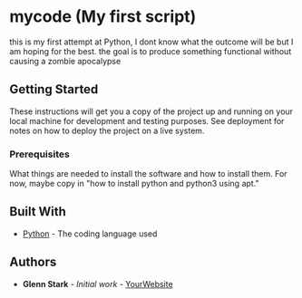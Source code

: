 # mycode (My first script)

this is my first attempt at Python, I dont know what the outcome will be but I am hoping for the best.
the goal is to produce something functional without causing a zombie apocalypse

## Getting Started

These instructions will get you a copy of the project up and running on your local machine
for development and testing purposes. See deployment for notes on how to deploy the project
on a live system.

### Prerequisites

What things are needed to install the software and how to install them. For now, maybe copy in
"how to install python and python3 using apt."

## Built With

* [Python](https://www.python.org/) - The coding language used

## Authors

* **Glenn Stark** - *Initial work* - [YourWebsite](https://example.com/)

